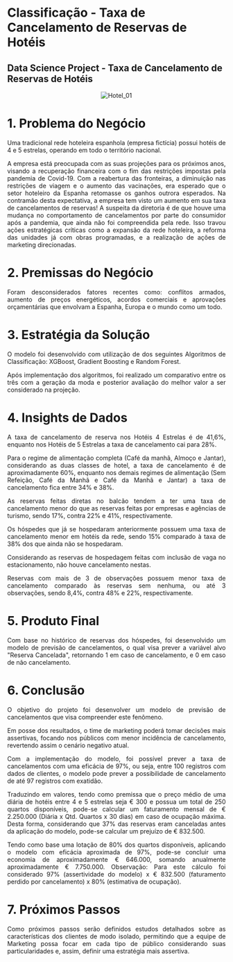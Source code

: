 # Classificação - Taxa de Cancelamento de Reservas de Hotéis

## Data Science Project - Taxa de Cancelamento de Reservas de Hotéis

<div align='center'>

![Hotel_01](https://user-images.githubusercontent.com/104601836/230490095-52a95967-0a34-4306-a0e3-e8510de8ca6f.jpg)

</div>
  
# 1. Problema do Negócio
<p align='justify'>Uma tradicional rede hoteleira espanhola (empresa fictícia) possui hotéis de 4 e 5 estrelas, operando em todo o território nacional.
<p align='justify'>A empresa está preocupada com as suas projeções para os próximos anos, visando a recuperação financeira com o fim das restrições impostas pela pandemia de Covid-19.
Com a reabertura das fronteiras, a diminuição nas restrições de viagem e o aumento das vacinações, era esperado que o setor hoteleiro da Espanha retomasse os ganhos outrora esperados.
Na contramão desta expectativa, a empresa tem visto um aumento em sua taxa de cancelamentos de reservas! A suspeita da diretoria é de que houve uma mudança no comportamento de cancelamentos por parte do consumidor após a pandemia, que ainda não foi compreendida pela rede.
Isso travou ações estratégicas críticas como a expansão da rede hoteleira, a reforma das unidades já com obras programadas, e a realização de ações de marketing direcionadas.</p>

# 2. Premissas do Negócio
<p align='justify'>Foram desconsiderados fatores recentes como: conflitos armados, aumento de preços energéticos, acordos comerciais e aprovações orçamentárias que envolvam a Espanha, Europa e o mundo como um todo.</p>

# 3. Estratégia da Solução
<p align='justify'>O modelo foi desenvolvido com utilização de dos seguintes Algoritmos de Classificação: XGBoost, Gradient Boosting e Random Forest.</p>
<p align='justify'>Após implementação dos algoritmos, foi realizado um comparativo entre os três com a geração da moda e posterior avaliação do melhor valor a ser considerado na projeção.</p>

# 4. Insights de Dados
<p align='justify'>A taxa de cancelamento de reserva nos Hotéis 4 Estrelas é de 41,6%, enquanto nos Hotéis de 5 Estrelas a taxa de cancelamento cai para 28%.</p>
<p align='justify'>Para o regime de alimentação completa (Café da manhã, Almoço e Jantar), considerando as duas classes de hotel, a taxa de cancelamento é de aproximadamente 60%, enquanto nos demais regimes de alimentação (Sem Refeição, Café da Manhã e Café da Manhã e Jantar) a taxa de cancelamento fica entre 34% e 38%.</p>
<p align='justify'>As reservas feitas diretas no balcão tendem a ter uma taxa de cancelamento menor do que as reservas feitas por empresas e agências de turismo, sendo 17%, contra 22% e 41%, respectivamente.</p>
<p align='justify'>Os hóspedes que já se hospedaram anteriormente possuem uma taxa de cancelamento menor em hotéis da rede, sendo 15% comparado à taxa de 38% dos que ainda não se hospedaram.</p>
<p align='justify'>Considerando as reservas de hospedagem feitas com inclusão de vaga no estacionamento, não houve cancelamento nestas.</p>
<p align='justify'>Reservas com mais de 3 de observações possuem menor taxa de cancelamento comparado às reservas sem nenhuma, ou até 3 observações, sendo 8,4%, contra 48% e 22%, respectivamente.</p>

# 5. Produto Final
<p align='justify'>Com base no histórico de reservas dos hóspedes, foi desenvolvido um modelo de previsão de cancelamentos, o qual visa prever a variável alvo "Reserva Cancelada", retornando 1 em caso de cancelamento, e 0 em caso de não cancelamento.</p>

# 6. Conclusão
<p align='justify'>O objetivo do projeto foi desenvolver um modelo de previsão de cancelamentos que visa compreender este fenômeno.</p>
<p align='justify'>Em posse dos resultados, o time de marketing poderá tomar decisões mais assertivas, focando nos públicos com menor incidência de cancelamento, revertendo assim o cenário negativo atual.</p>
<p align='justify'>Com a implementação do modelo, foi possível prever a taxa de cancelamentos com uma eficácia de 97%, ou seja, entre 100 registros com dados de clientes, o modelo pode prever a possibilidade de cancelamento de até 97 registros com exatidão.</p>
<p align='justify'>Traduzindo em valores, tendo como premissa que o preço médio de uma diária de hotéis entre 4 e 5 estrelas seja € 300 e possua um total de 250 quartos disponíveis, pode-se calcular um faturamento mensal de € 2.250.000 (Diária x Qtd. Quartos x 30 dias) em caso de ocupação máxima. Desta forma, considerando que 37% das reservas eram canceladas antes da aplicação do modelo, pode-se calcular um prejuízo de € 832.500.</p>
<p align='justify'>Tendo como base uma lotação de 80% dos quartos disponíveis, aplicando o modelo com eficácia aproximada de 97%, pode-se concluir uma economia de aproximadamente € 646.000, somando anualmente aproximadamente € 7.750.000. Observação: Para este cálculo foi considerado 97% (assertividade do modelo) x € 832.500 (faturamento perdido por cancelamento) x 80% (estimativa de ocupação).</p>


# 7. Próximos Passos
<p align='justify'>Como próximos passos serão definidos estudos detalhados sobre as características dos clientes de modo isolado, permitindo que a equipe de Marketing possa focar em cada tipo de público considerando suas particularidades e, assim, definir uma estratégia mais assertiva.</p>
